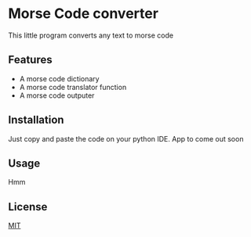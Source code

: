 # Morse Code converter

This little program converts any text to morse code

## Features

- A morse code dictionary
- A morse code translator function
- A morse code outputer

## Installation

Just copy and paste the code on your python IDE.
App to come out soon

## Usage

Hmm

## License

[MIT](LICENSE)
